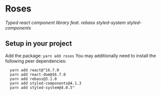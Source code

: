 # Roses

_Typed react component library feat. rebass styled-system styled-components_

## Setup in your project

Add the package:
`yarn add roses`
You may additionally need to install the following peer dependencies:

```
  yarn add react@^16.7.0
  yarn add react-dom@16.7.0
  yarn add rebass@3.1.0
  yarn add styled-components@4.1.3
  yarn add styled-system@4.0.5"
```
